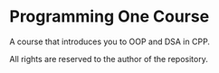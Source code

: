 # Programming One Course
A course that introduces you to OOP and DSA in CPP. 

All rights are reserved to the author of the repository.

